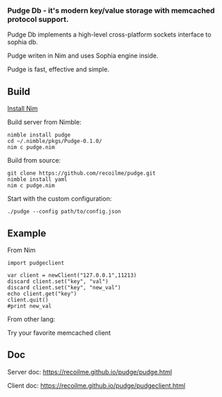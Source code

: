 ### Pudge Db - it's modern key/value storage with memcached protocol support.

Pudge Db implements a high-level cross-platform sockets interface to sophia db.

Pudge writen in Nim and uses Sophia engine inside.

Pudge is fast, effective and simple.

## Build
[Install Nim](http://nim-lang.org)

Build server from Nimble:
```
nimble install pudge
cd ~/.nimble/pkgs/Pudge-0.1.0/
nim c pudge.nim
```
Build from source:
```
git clone https://github.com/recoilme/pudge.git
nimble install yaml
nim c pudge.nim
```
Start with the custom configuration:
```
./pudge --config path/to/config.json
```
## Example
From Nim
```
import pudgeclient

var client = newClient("127.0.0.1",11213)
discard client.set("key", "val")
discard client.set("key", "new_val")
echo client.get("key")
client.quit()
#print new_val
```
From other lang:

Try your favorite memcached client

## Doc

Server doc: https://recoilme.github.io/pudge/pudge.html

Client doc: https://recoilme.github.io/pudge/pudgeclient.html